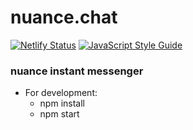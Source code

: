 # nuance.chat

[![Netlify Status](https://api.netlify.com/api/v1/badges/a8bab4e7-f944-4c91-acdf-5ddf2ccd1022/deploy-status)](https://app.netlify.com/sites/nuance-chat/deploys)
[![JavaScript Style Guide](https://img.shields.io/badge/code_style-standard-brightgreen.svg)](https://standardjs.com)


### nuance instant messenger

- For development:
  -  npm install
  -  npm start
